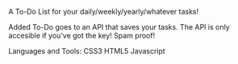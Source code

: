 A To-Do List for your daily/weekly/yearly/whatever tasks!

Added To-Do goes to an API that saves your tasks. The API is only accesible if you've got the key!
Spam proof!

Languages and Tools:
CSS3
HTML5
Javascript
